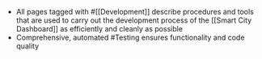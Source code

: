 - All pages tagged with #[[Development]] describe procedures and tools that are used to carry out the development process of the [[Smart City Dashboard]] as efficiently and cleanly as possible
- Comprehensive, automated #Testing ensures functionality and code quality